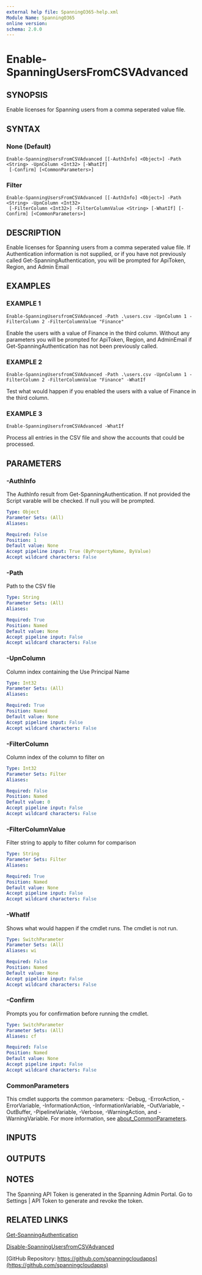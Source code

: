 ```yaml
---
external help file: SpanningO365-help.xml
Module Name: SpanningO365
online version:
schema: 2.0.0
---
```


# Enable-SpanningUsersFromCSVAdvanced

## SYNOPSIS
Enable licenses for Spanning users from a comma seperated value file.

## SYNTAX

### None (Default)
```
Enable-SpanningUsersFromCSVAdvanced [[-AuthInfo] <Object>] -Path <String> -UpnColumn <Int32> [-WhatIf]
 [-Confirm] [<CommonParameters>]
```

### Filter
```
Enable-SpanningUsersFromCSVAdvanced [[-AuthInfo] <Object>] -Path <String> -UpnColumn <Int32>
 [-FilterColumn <Int32>] -FilterColumnValue <String> [-WhatIf] [-Confirm] [<CommonParameters>]
```

## DESCRIPTION
Enable licenses for Spanning users from a comma seperated value file.
If Authentication information is not supplied, or if you have not previously called Get-SpanningAuthentication, you will be prompted for ApiToken, Region, and Admin Email

## EXAMPLES

### EXAMPLE 1
```
Enable-SpanningUsersfromCSVAdvanced -Path .\users.csv -UpnColumn 1 -FilterColumn 2 -FilterColumnValue "Finance"
```

Enable the users with a value of Finance in the third column.
Without any parameters you will be prompted for ApiToken, Region, and AdminEmail if Get-SpanningAuthentication has not been previously called.

### EXAMPLE 2
```
Enable-SpanningUsersfromCSVAdvanced -Path .\users.csv -UpnColumn 1 -FilterColumn 2 -FilterColumnValue "Finance" -WhatIf
```

Test what would happen if you enabled the users with a value of Finance in the third column.

### EXAMPLE 3
```
Enable-SpanningUsersfromCSVAdvanced -WhatIf
```

Process all entries in the CSV file and show the accounts that could be processed.

## PARAMETERS

### -AuthInfo
The AuthInfo result from Get-SpanningAuthentication.
If not provided the Script varable will be checked.
If null you will be prompted.

```yaml
Type: Object
Parameter Sets: (All)
Aliases:

Required: False
Position: 1
Default value: None
Accept pipeline input: True (ByPropertyName, ByValue)
Accept wildcard characters: False
```

### -Path
Path to the CSV file

```yaml
Type: String
Parameter Sets: (All)
Aliases:

Required: True
Position: Named
Default value: None
Accept pipeline input: False
Accept wildcard characters: False
```

### -UpnColumn
Column index containing the Use Principal Name

```yaml
Type: Int32
Parameter Sets: (All)
Aliases:

Required: True
Position: Named
Default value: None
Accept pipeline input: False
Accept wildcard characters: False
```

### -FilterColumn
Column index of the column to filter on

```yaml
Type: Int32
Parameter Sets: Filter
Aliases:

Required: False
Position: Named
Default value: 0
Accept pipeline input: False
Accept wildcard characters: False
```

### -FilterColumnValue
Filter string to apply to filter column for comparison

```yaml
Type: String
Parameter Sets: Filter
Aliases:

Required: True
Position: Named
Default value: None
Accept pipeline input: False
Accept wildcard characters: False
```

### -WhatIf
Shows what would happen if the cmdlet runs.
The cmdlet is not run.

```yaml
Type: SwitchParameter
Parameter Sets: (All)
Aliases: wi

Required: False
Position: Named
Default value: None
Accept pipeline input: False
Accept wildcard characters: False
```

### -Confirm
Prompts you for confirmation before running the cmdlet.

```yaml
Type: SwitchParameter
Parameter Sets: (All)
Aliases: cf

Required: False
Position: Named
Default value: None
Accept pipeline input: False
Accept wildcard characters: False
```

### CommonParameters
This cmdlet supports the common parameters: -Debug, -ErrorAction, -ErrorVariable, -InformationAction, -InformationVariable, -OutVariable, -OutBuffer, -PipelineVariable, -Verbose, -WarningAction, and -WarningVariable. For more information, see [about_CommonParameters](http://go.microsoft.com/fwlink/?LinkID=113216).

## INPUTS

## OUTPUTS

## NOTES
The Spanning API Token is generated in the Spanning Admin Portal.
Go to Settings | API Token to generate and revoke the token.

## RELATED LINKS

[Get-SpanningAuthentication](Get-SpanningAuthentication.md)

[Disable-SpanningUsersfromCSVAdvanced](Disable-SpanningUsersfromCSVAdvanced.md)

[GitHub Repository: https://github.com/spanningcloudapps](https://github.com/spanningcloudapps)
